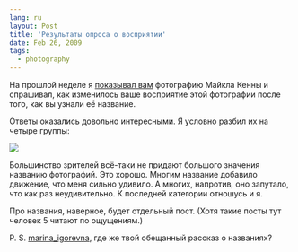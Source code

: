 ```yaml
---
lang: ru
layout: Post
title: 'Результаты опроса о восприятии'
date: Feb 26, 2009
tags:
  - photography
---
```


На прошлой неделе я [показывал вам](http://birdwatcher.ru/blog/3209 "Маленький опрос о восприятии фотографий") фотографию Майкла Кенны и спрашивал, как изменилось ваше восприятие этой фотографии после того, как вы узнали её название.

Ответы оказались довольно интересными. Я условно разбил их на четыре группы:

![](/images/blog/perception-results.gif)

Большинство зрителей всё-таки не придают большого значения названию фотографий. Это хорошо. Многим название добавило движение, что меня сильно удивило. А многих, напротив, оно запутало, что как раз неудивительно. К последней категории отношусь и я.

Про названия, наверное, будет отдельный пост. (Хотя такие посты тут человек 5 читают по ощущениям.)

P. S. [marina_igorevna](http://marina-igorevna.livejournal.com/), где же твой обещанный рассказ о названиях?
